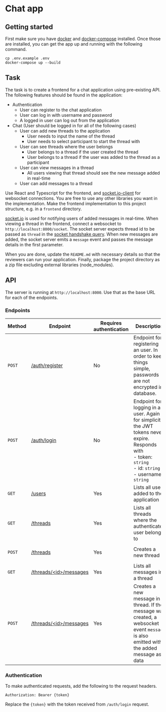 # Chat app

## Getting started

First make sure you have [docker](https://docs.docker.com/get-docker/) and [docker-compose](https://docs.docker.com/compose/install/) installed. Once those are installed, you can get the app up and running with the following command.

```
cp .env.example .env
docker-compose up --build
```

## Task

The task is to create a frontend for a chat application using pre-existing API. The following features should be found in the application:

- Authentication
    - User can register to the chat application
    - User can log in with username and password
    - A logged in user can log out from the application
- Chat (User should be logged in for all of the following cases)
    - User can add new threads to the application
        - User needs to input the name of the thread
        - User needs to select participant to start the thread with
    - User can see threads where the user belongs
        - User belongs to a thread if the user created the thread
        - User belongs to a thread if the user was added to the thread as a participant
    - User can view messages in a thread
        - All users viewing that thread should see the new message added in real-time
    - User can add messages to a thread

Use React and Typescript for the frontend, and [socket.io-client](https://github.com/socketio/socket.io-client) for websocket connections. You are free to use any other libraries you want in the implementation. Make the frontend implementation to this project structure, e.g. in a `frontend` directory.

[socket.io](https://socket.io) is used for notifying users of added messages in real-time. When viewing a thread in the frontend, connect a websocket to `http://localhost:8000/socket`. The socket server expects thread id to be passed as `thread` in the [socket handshake query](https://socket.io/docs/v4/server-socket-instance/#sockethandshake). When new messages are added, the socket server emits a `message` event and passes the message details in the first parameter.

When you are done, update the `README.md` with necessary details so that the reviewers can run your application. Finally, package the project directory as a zip file excluding external libraries (node_modules).


## API

The server is running at `http://localhost:8000`. Use that as the base URL for each of the endpoints.

### Endpoints

| Method | Endpoint | Requires authentication | Description | Request body |
| --- | --- | --- | --- | --- |
| `POST` | [/auth/register](docs/api/register.md) | No | Endpoint for registering an user. In order to keep things simple, passwords are not encrypted in database. | username: `string`<br>password: `string`<br>passwordConfirm: `string` |
| `POST` | [/auth/login](docs/api/login.md) | No | Endpoint for logging in an user. Again for simplicity, the JWT tokens never expire. Responds with<br>- token: `string`<br>- id: `string`<br>- username: `string` | username: `string`<br>password: `string` |
| `GET` | [/users](docs/api/users.md) | Yes | Lists all users added to the application |
| `GET` | [/threads](docs/api/threads.md) | Yes | Lists all threads where the authenticated user belongs to |
| `POST` | [/threads](docs/api/threads_post.md) | Yes | Creates a new thread | name: `string`<br>participantId: `number` |
| `GET` | [/threads/\<id\>/messages](docs/api/messages.md) | Yes | Lists all messages in a thread |
| `POST` | [/threads/\<id\>/messages](docs/api/messages_post.md) | Yes | Creates a new message in a thread. If the message was created, a websocket event `message` is also emitted with the added message as data | content: `string` |

### Authentication

To make authenticated requests, add the following to the request headers.
```
Authorization: Bearer {token}
```
Replace the `{token}` with the token received from `/auth/login` request.
